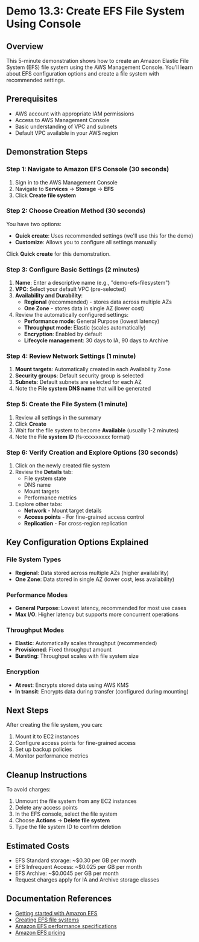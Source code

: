 # Demo 13.3: Create EFS File System Using Console

## Overview
This 5-minute demonstration shows how to create an Amazon Elastic File System (EFS) file system using the AWS Management Console. You'll learn about EFS configuration options and create a file system with recommended settings.

## Prerequisites
- AWS account with appropriate IAM permissions
- Access to AWS Management Console
- Basic understanding of VPC and subnets
- Default VPC available in your AWS region

## Demonstration Steps

### Step 1: Navigate to Amazon EFS Console (30 seconds)
1. Sign in to the AWS Management Console
2. Navigate to **Services** → **Storage** → **EFS**
3. Click **Create file system**

### Step 2: Choose Creation Method (30 seconds)
You have two options:
- **Quick create**: Uses recommended settings (we'll use this for the demo)
- **Customize**: Allows you to configure all settings manually

Click **Quick create** for this demonstration.

### Step 3: Configure Basic Settings (2 minutes)
1. **Name**: Enter a descriptive name (e.g., "demo-efs-filesystem")
2. **VPC**: Select your default VPC (pre-selected)
3. **Availability and Durability**: 
   - **Regional** (recommended) - stores data across multiple AZs
   - **One Zone** - stores data in single AZ (lower cost)
4. Review the automatically configured settings:
   - **Performance mode**: General Purpose (lowest latency)
   - **Throughput mode**: Elastic (scales automatically)
   - **Encryption**: Enabled by default
   - **Lifecycle management**: 30 days to IA, 90 days to Archive

### Step 4: Review Network Settings (1 minute)
1. **Mount targets**: Automatically created in each Availability Zone
2. **Security groups**: Default security group is selected
3. **Subnets**: Default subnets are selected for each AZ
4. Note the **File system DNS name** that will be generated

### Step 5: Create the File System (1 minute)
1. Review all settings in the summary
2. Click **Create**
3. Wait for the file system to become **Available** (usually 1-2 minutes)
4. Note the **File system ID** (fs-xxxxxxxxx format)

### Step 6: Verify Creation and Explore Options (30 seconds)
1. Click on the newly created file system
2. Review the **Details** tab:
   - File system state
   - DNS name
   - Mount targets
   - Performance metrics
3. Explore other tabs:
   - **Network** - Mount target details
   - **Access points** - For fine-grained access control
   - **Replication** - For cross-region replication

## Key Configuration Options Explained

### File System Types
- **Regional**: Data stored across multiple AZs (higher availability)
- **One Zone**: Data stored in single AZ (lower cost, less availability)

### Performance Modes
- **General Purpose**: Lowest latency, recommended for most use cases
- **Max I/O**: Higher latency but supports more concurrent operations

### Throughput Modes
- **Elastic**: Automatically scales throughput (recommended)
- **Provisioned**: Fixed throughput amount
- **Bursting**: Throughput scales with file system size

### Encryption
- **At rest**: Encrypts stored data using AWS KMS
- **In transit**: Encrypts data during transfer (configured during mounting)

## Next Steps
After creating the file system, you can:
1. Mount it to EC2 instances
2. Configure access points for fine-grained access
3. Set up backup policies
4. Monitor performance metrics

## Cleanup Instructions
To avoid charges:
1. Unmount the file system from any EC2 instances
2. Delete any access points
3. In the EFS console, select the file system
4. Choose **Actions** → **Delete file system**
5. Type the file system ID to confirm deletion

## Estimated Costs
- EFS Standard storage: ~$0.30 per GB per month
- EFS Infrequent Access: ~$0.025 per GB per month
- EFS Archive: ~$0.0045 per GB per month
- Request charges apply for IA and Archive storage classes

## Documentation References
- [Getting started with Amazon EFS](https://docs.aws.amazon.com/efs/latest/ug/getting-started.html)
- [Creating EFS file systems](https://docs.aws.amazon.com/efs/latest/ug/creating-using-create-fs.html)
- [Amazon EFS performance specifications](https://docs.aws.amazon.com/efs/latest/ug/performance.html)
- [Amazon EFS pricing](https://aws.amazon.com/efs/pricing/)
